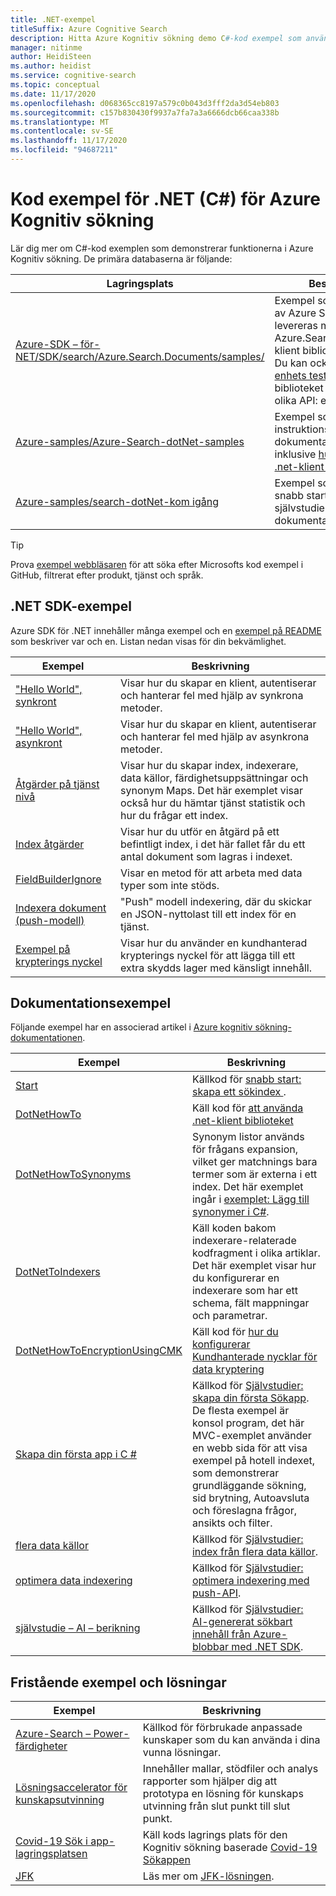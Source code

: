 ```yaml
---
title: .NET-exempel
titleSuffix: Azure Cognitive Search
description: Hitta Azure Kognitiv sökning demo C#-kod exempel som använder .NET-klient bibliotek.
manager: nitinme
author: HeidiSteen
ms.author: heidist
ms.service: cognitive-search
ms.topic: conceptual
ms.date: 11/17/2020
ms.openlocfilehash: d068365cc8197a579c0b043d3fff2da3d54eb803
ms.sourcegitcommit: c157b830430f9937a7fa7a3a6666dcb66caa338b
ms.translationtype: MT
ms.contentlocale: sv-SE
ms.lasthandoff: 11/17/2020
ms.locfileid: "94687211"
---
```

# <a name="net-c-code-samples-for-azure-cognitive-search"></a>Kod exempel för .NET (C#) för Azure Kognitiv sökning

Lär dig mer om C#-kod exemplen som demonstrerar funktionerna i Azure Kognitiv sökning. De primära databaserna är följande:

| Lagringsplats | Beskrivning |
|------------|-------------|
| [Azure-SDK – för-NET/SDK/search/Azure.Search.Documents/samples/](https://github.com/Azure/azure-sdk-for-net/tree/master/sdk/search/Azure.Search.Documents/samples) | Exempel som producerats av Azure SDK-teamet som levereras med Azure.Search.Documents-klient biblioteket i SDK: n. Du kan också granska [enhets testerna](https://github.com/Azure/azure-sdk-for-net/tree/master/sdk/search/Azure.Search.Documents/tests) för klient biblioteket för att se hur olika API: er anropas. |
| [Azure-samples/Azure-Search-dotNet-samples](https://github.com/Azure-Samples/azure-search-dotnet-samples) | Exempel som medföljer instruktions artiklar i dokumentationen, inklusive [hur du använder .net-klient biblioteket](search-howto-dotnet-sdk.md).|
| [Azure-samples/search-dotNet-kom igång](https://github.com/Azure-Samples/search-dotnet-getting-started) | Exempel som medföljer snabb starter och självstudier i dokumentationen.|

> [!Tip]
> Prova [exempel webbläsaren](/samples/browse/?languages=csharp&products=azure-cognitive-search) för att söka efter Microsofts kod exempel i GitHub, filtrerat efter produkt, tjänst och språk.

## <a name="net-sdk-samples"></a>.NET SDK-exempel

Azure SDK för .NET innehåller många exempel och en [exempel på README](https://github.com/Azure/azure-sdk-for-net/blob/master/sdk/search/Azure.Search.Documents/samples/README.md) som beskriver var och en. Listan nedan visas för din bekvämlighet.

| Exempel | Beskrivning |
|---------|-------------|
| ["Hello World", synkront](https://github.com/Azure/azure-sdk-for-net/blob/master/sdk/search/Azure.Search.Documents/samples/Sample01a_HelloWorld.md) | Visar hur du skapar en klient, autentiserar och hanterar fel med hjälp av synkrona metoder.|
| ["Hello World", asynkront](https://github.com/Azure/azure-sdk-for-net/blob/master/sdk/search/Azure.Search.Documents/samples/Sample01b_HelloWorldAsync.md) | Visar hur du skapar en klient, autentiserar och hanterar fel med hjälp av asynkrona metoder.  |
| [Åtgärder på tjänst nivå](https://github.com/Azure/azure-sdk-for-net/blob/master/sdk/search/Azure.Search.Documents/samples/Sample02_Service.md) | Visar hur du skapar index, indexerare, data källor, färdighetsuppsättningar och synonym Maps. Det här exemplet visar också hur du hämtar tjänst statistik och hur du frågar ett index.  |
| [Index åtgärder](https://github.com/Azure/azure-sdk-for-net/blob/master/sdk/search/Azure.Search.Documents/samples/Sample03_Index.md) | Visar hur du utför en åtgärd på ett befintligt index, i det här fallet får du ett antal dokument som lagras i indexet.  |
| [FieldBuilderIgnore](https://github.com/Azure/azure-sdk-for-net/blob/master/sdk/search/Azure.Search.Documents/samples/Sample04_FieldBuilderIgnore.md) | Visar en metod för att arbeta med data typer som inte stöds.  |
| [Indexera dokument (push-modell)](https://github.com/Azure/azure-sdk-for-net/blob/master/sdk/search/Azure.Search.Documents/samples/Sample05_IndexingDocuments.md) | "Push" modell indexering, där du skickar en JSON-nyttolast till ett index för en tjänst.   |
| [Exempel på krypterings nyckel](https://github.com/Azure/azure-sdk-for-net/blob/master/sdk/search/Azure.Search.Documents/samples/Sample06_EncryptedIndex.md) | Visar hur du använder en kundhanterad krypterings nyckel för att lägga till ett extra skydds lager med känsligt innehåll.  |

## <a name="documentation-samples"></a>Dokumentationsexempel

Följande exempel har en associerad artikel i [Azure kognitiv sökning-dokumentationen](https://docs.microsoft.com/azure/search/).

| Exempel | Beskrivning |
|---------|-------------|
| [Start](https://github.com/Azure-Samples/azure-search-dotnet-samples/tree/master/quickstart) | Källkod för [snabb start: skapa ett sökindex ](search-get-started-dotnet.md).  |
| [DotNetHowTo](https://github.com/Azure-Samples/search-dotnet-getting-started/tree/master/DotNetHowTo)  | Käll kod för [att använda .net-klient biblioteket](search-howto-dotnet-sdk.md) |
| [DotNetHowToSynonyms](https://github.com/Azure-Samples/search-dotnet-getting-started/tree/master/DotNetHowToSynonyms)  | Synonym listor används för frågans expansion, vilket ger matchnings bara termer som är externa i ett index. Det här exemplet ingår i [exemplet: Lägg till synonymer i C#](search-synonyms-tutorial-sdk.md). |
| [DotNetToIndexers](https://github.com/Azure-Samples/search-dotnet-getting-started/tree/master/DotNetHowToIndexers) | Käll koden bakom indexerare-relaterade kodfragment i olika artiklar. Det här exemplet visar hur du konfigurerar en indexerare som har ett schema, fält mappningar och parametrar.  |
| [DotNetHowToEncryptionUsingCMK](https://github.com/Azure-Samples/search-dotnet-getting-started/tree/master/DotNetHowToEncryptionUsingCMK)  | Käll kod för [hur du konfigurerar Kundhanterade nycklar för data kryptering](search-security-manage-encryption-keys.md) |
| [Skapa din första app i C #](https://github.com/Azure-Samples/azure-search-dotnet-samples/tree/master/create-first-app/v11) |  Källkod för [Självstudier: skapa din första Sökapp](tutorial-csharp-create-first-app.md). De flesta exempel är konsol program, det här MVC-exemplet använder en webb sida för att visa exempel på hotell indexet, som demonstrerar grundläggande sökning, sid brytning, Autoavsluta och föreslagna frågor, ansikts och filter. |
| [flera data källor](https://github.com/Azure-Samples/azure-search-dotnet-samples/tree/master/multiple-data-sources)  | Källkod för [Självstudier: index från flera data källor](tutorial-multiple-data-sources.md). |
|  [optimera data indexering](https://github.com/Azure-Samples/azure-search-dotnet-samples/tree/master/optimize-data-indexing) | Källkod för [Självstudier: optimera indexering med push-API](tutorial-optimize-indexing-push-api.md).  |
| [självstudie – AI – berikning](https://github.com/Azure-Samples/azure-search-dotnet-samples/tree/master/tutorial-ai-enrichment)  | Källkod för [Självstudier: AI-genererat sökbart innehåll från Azure-blobbar med .NET SDK](cognitive-search-tutorial-blob-dotnet.md).  |

## <a name="standalone-samples-and-solutions"></a>Fristående exempel och lösningar

| Exempel | Beskrivning |
|---------|-------------|
| [Azure-Search – Power-färdigheter](https://github.com/Azure-Samples/azure-search-power-skills)  | Källkod för förbrukade anpassade kunskaper som du kan använda i dina vunna lösningar.  |
| [Lösningsaccelerator för kunskapsutvinning](https://docs.microsoft.com/samples/azure-samples/azure-search-knowledge-mining/azure-search-knowledge-mining/) | Innehåller mallar, stödfiler och analys rapporter som hjälper dig att prototypa en lösning för kunskaps utvinning från slut punkt till slut punkt.  |
| [Covid-19 Sök i app-lagringsplatsen](https://github.com/liamca/covid19search) | Käll kods lagrings plats för den Kognitiv sökning baserade [Covid-19 Sökappen](https://covid19search.azurewebsites.net/) |
| [JFK](https://github.com/Microsoft/AzureSearch_JFK_Files) | Läs mer om [JFK-lösningen](https://www.microsoft.com/ai/ai-lab-jfk-files). |